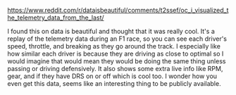 https://www.reddit.com/r/dataisbeautiful/comments/t2ssef/oc_i_visualized_the_telemetry_data_from_the_last/

I found this on data is beautiful and thought that it was really cool. It's a replay of the telemetry data during an F1 race, so you can see each driver's speed, throttle, and breaking as they go around the track. I especially like how similar each driver is because they are driving as close to optimal so I would imagine that would mean they would be doing the same thing unless passing or driving defensively. It also shows some extra live info like RPM, gear, and if they have DRS on or off which is cool too. I wonder how you even get this data, seems like an interesting thing to be publicly available.
